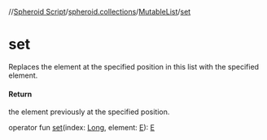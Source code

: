 //[Spheroid Script](../../index.md)/[spheroid.collections](../index.md)/[MutableList](index.md)/[set](set.md)



# set  
 
Replaces the element at the specified position in this list with the specified element.  
  


#### Return  
the element previously at the specified position.  
  
  
operator fun [set](set.md)(index: [Long](../../spheroid/-long/index.md), element: [E](index.md)): [E](index.md)  



